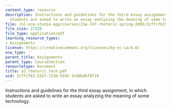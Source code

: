 ```yaml
---
content_type: resource
description: Instructions and guidelines for the third essay assignment, in which
  students are asked to write an essay analyzing the meaning of some technology.
file: /ol-ocw-studio-app/courses/21w-747-rhetoric-spring-2005/2cffc762532f723b55923c69bdb78f19_a3_rhetoric_tech.pdf
file_size: 27226
file_type: application/pdf
learning_resource_types:
- Assignments
license: https://creativecommons.org/licenses/by-nc-sa/4.0/
ocw_type: ''
parent_title: Assignments
parent_type: CourseSection
resourcetype: Document
title: a3_rhetoric_tech.pdf
uid: 2cffc762-532f-723b-5592-3c69bdb78f19
---
```

Instructions and guidelines for the third essay assignment, in which students are asked to write an essay analyzing the meaning of some technology.